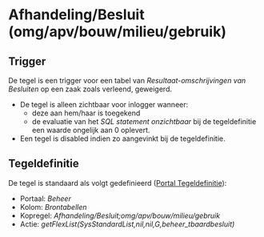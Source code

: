 # Afhandeling/Besluit (omg/apv/bouw/milieu/gebruik)

## Trigger

De tegel is een trigger voor een tabel van *Resultaat-omschrijvingen van Besluiten* op een zaak zoals verleend, geweigerd.

* De tegel is alleen zichtbaar voor inlogger wanneer:
  * deze aan hem/haar is toegekend
  * de evaluatie van het *SQL statement onzichtbaar* bij de tegeldefinitie een waarde ongelijk aan 0 oplevert.
* Een tegel is disabled indien zo aangevinkt bij de tegeldefinitie.

## Tegeldefinitie

De tegel is standaard als volgt gedefinieerd ([Portal Tegeldefinitie](/docs/instellen_inrichten/portaldefinitie/portal_tegel.md)):

* Portaal: *Beheer*
* Kolom: *Brontabellen*
* Kopregel: *Afhandeling/Besluit;omg/apv/bouw/milieu/gebruik*
* Actie: *getFlexList(SysStandardList,nil,nil,G,beheer_tbaardbesluit)*
